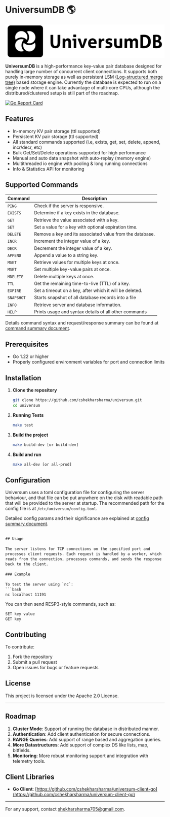 
# UniversumDB  🌎

![Alt Text](./docs/files/universumlogo.png)


**UniversumDB** is a high-performance key-value pair database designed for handling large number of concurrent client connections. It supports both purely in-memory storage as well as persistent LSM [(Log-structured merge tree)](https://en.wikipedia.org/wiki/Log-structured_merge-tree) based storage engine. Currently the database is expected to run on a single node where it can take advantage of multi-core CPUs, although the distribured/clustered setup is still part of the roadmap.


[![Go Report Card](https://goreportcard.com/badge/github.com/cshekharsharma/universum)](https://goreportcard.com/badge/github.com/cshekharsharma/universum)

## Features

- In-memory KV pair storage (ttl supported)
- Persistent KV pair storage (ttl supported)
- All standard commands supported (i.e, exists, get, set, delete, append, incr/decr, etc)
- Bulk Get/Set/Delete operations supported for high performance
- Manual and auto data snapshot with auto-replay (memory engine)
- Multithreaded io engine with pooling & long running connections
- Info & Statistics API for monitoring

## Supported Commands

| Command       | Description                                               |
|---------------|-----------------------------------------------------------|
| `PING`        | Check if the server is responsive.                        |
| `EXISTS`      | Determine if a key exists in the database.                |
| `GET`         | Retrieve the value associated with a key.                 |
| `SET`         | Set a value for a key with optional expiration time.      |
| `DELETE`      | Remove a key and its associated value from the database.  |
| `INCR`        | Increment the integer value of a key.                     |
| `DECR`        | Decrement the integer value of a key.                     |
| `APPEND`      | Append a value to a string key.                           |
| `MGET`        | Retrieve values for multiple keys at once.                |
| `MSET`        | Set multiple key-value pairs at once.                     |
| `MDELETE`     | Delete multiple keys at once.                             |
| `TTL`         | Get the remaining time-to-live (TTL) of a key.            |
| `EXPIRE`      | Set a timeout on a key, after which it will be deleted.   |
| `SNAPSHOT`    | Starts snapshot of all database records into a file       |
| `INFO`        | Retrieve server and database information.                 |
| `HELP`        | Prints usage and syntax details of all other commands     |

Details command syntax and request/response summary can be found at [command summary document](./docs/command-summary.md).


## Prerequisites

- Go 1.22 or higher
- Properly configured environment variables for port and connection limits

## Installation

1. **Clone the repository**
   ```bash
   git clone https://github.com/cshekharsharma/universum.git
   cd universum
   ```

2. **Running Tests**
   ```bash
   make test
   ```

3. **Build the project**
   ```bash
   make build-dev [or build-dev]
   ```

4. **Build and run**
   ```bash
   make all-dev [or all-prod]


## Configuration

Universum uses a toml configuration file for configuring the server behaviour, and that file can be put anywhere on the disk with readable path that will be provided to the server at startup. The recommended path for the config file is at `/etc/universum/config.toml`.

Detailed config params and their significance are explained at [config summary document](./docs/config-summary.md).


```

## Usage

The server listens for TCP connections on the specified port and processes client requests. Each request is handled by a worker, which reads from the connection, processes commands, and sends the response back to the client.

### Example

To test the server using `nc`:
```bash
nc localhost 11191
```

You can then send RESP3-style commands, such as:
```
SET key value
GET key
```


## Contributing

To contribute:
1. Fork the repository
2. Submit a pull request
3. Open issues for bugs or feature requests

## License

This project is licensed under the Apache 2.0 License.

---

## Roadmap

1. **Cluster Mode**: Support of running the database in distributed manner.
2. **Authentication**: Add client authentication for secure connections.
3. **RANGE Queries**: Add support of range based and aggregation queries.
4. **More Datastructures**: Add support of complex DS like lists, map, bitfields.
5. **Monitoring**: More robust monitoring support and integration with telemetry tools.


## Client Libraries

- **Go Client**: [https://github.com/cshekharsharma/universum-client-go](https://github.com/cshekharsharma/universum-client-go)

----

For any support, contact [shekharsharma705@gmail.com](mailto:shekharsharma705@gmail.com).
